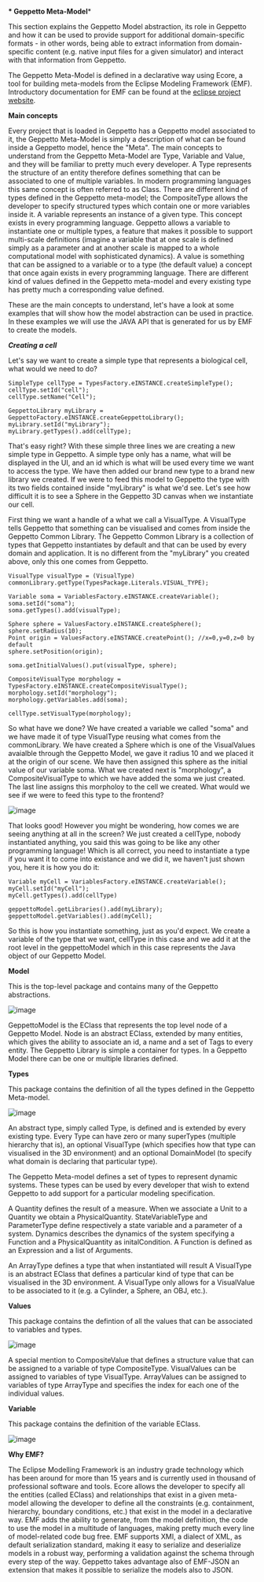 **********\* Geppetto Meta-Model**********\*

This section explains the Geppetto Model abstraction, its role in
Geppetto and how it can be used to provide support for additional
domain-specific formats - in other words, being able to extract
information from domain-specific content (e.g. native input files for a
given simulator) and interact with that information from Geppetto.

The Geppetto Meta-Model is defined in a declarative way using Ecore, a
tool for building meta-models from the Eclipse Modeling Framework (EMF).
Introductory documentation for EMF can be found at the [eclipse project
website](http://www.eclipse.org/modeling/emf/docs/?).

**Main concepts**

Every project that is loaded in Geppetto has a Geppetto model associated
to it, the Geppetto Meta-Model is simply a description of what can be
found inside a Geppetto model, hence the "Meta". The main concepts to
understand from the Geppetto Meta-Model are Type, Variable and Value,
and they will be familiar to pretty much every developer. A Type
represents the structure of an entity therefore defines something that
can be associated to one of multiple variables. In modern programming
languages this same concept is often referred to as Class. There are
different kind of types defined in the Geppetto meta-model; the
CompositeType allows the developer to specify structured types which
contain one or more variables inside it. A variable represents an
instance of a given type. This concept exists in every programming
language. Geppetto allows a variable to instantiate one or multiple
types, a feature that makes it possible to support multi-scale
definitions (imagine a variable that at one scale is defined simply as a
parameter and at another scale is mapped to a whole computational model
with sophisticated dynamics). A value is something that can be assigned
to a variable or to a type (the default value) a concept that once again
exists in every programming language. There are different kind of values
defined in the Geppetto meta-model and every existing type has pretty
much a corresponding value defined.

These are the main concepts to understand, let's have a look at some
examples that will show how the model abstraction can be used in
practice. In these examples we will use the JAVA API that is generated
for us by EMF to create the models.

***Creating a cell***

Let's say we want to create a simple type that represents a biological
cell, what would we need to do?

``` {.sourceCode .java}
SimpleType cellType = TypesFactory.eINSTANCE.createSimpleType();
cellType.setId("cell");
cellType.setName("Cell");

GeppettoLibrary myLibrary = GeppettoFactory.eINSTANCE.createGeppettoLibrary();
myLibrary.setId("myLibrary");
myLibrary.getTypes().add(cellType);
```

That's easy right? With these simple three lines we are creating a new
simple type in Geppetto. A simple type only has a name, what will be
displayed in the UI, and an id which is what will be used every time we
want to access the type. We have then added our brand new type to a
brand new library we created. If we were to feed this model to Geppetto
the type with its two fields contained inside "myLibrary" is what we'd
see. Let's see how difficult it is to see a Sphere in the Geppetto 3D
canvas when we instantiate our cell.

First thing we want a handle of a what we call a VisualType. A
VisualType tells Geppetto that something can be visualised and comes
from inside the Geppetto Common Library. The Geppetto Common Library is
a collection of types that Geppetto instantiates by default and that can
be used by every domain and application. It is no different from the
"myLibrary" you created above, only this one comes from Geppetto.

``` {.sourceCode .java}
VisualType visualType = (VisualType) commonLibrary.getType(TypesPackage.Literals.VISUAL_TYPE);

Variable soma = VariablesFactory.eINSTANCE.createVariable();
soma.setId("soma");
soma.getTypes().add(visualType);

Sphere sphere = ValuesFactory.eINSTANCE.createSphere();
sphere.setRadius(10);
Point origin = ValuesFactory.eINSTANCE.createPoint(); //x=0,y=0,z=0 by default
sphere.setPosition(origin);

soma.getInitialValues().put(visualType, sphere);

CompositeVisualType morphology = TypesFactory.eINSTANCE.createCompositeVisualType();
morphology.setId("morphology");
morphology.getVariables.add(soma);

cellType.setVisualType(morphology);
```

So what have we done? We have created a variable we called "soma" and we
have made it of type VisualType reusing what comes from the
commonLibrary. We have created a Sphere which is one of the VisualValues
avaialble through the Geppetto Model, we gave it radius 10 and we placed
it at the origin of our scene. We have then assigned this sphere as the
initial value of our variable soma. What we created next is
"morphology", a CompositeVisualType to which we have added the soma we
just created. The last line assigns this morpholoy to the cell we
created. What would we see if we were to feed this type to the frontend?

![image](images/model/sphere.png)

That looks good! However you might be wondering, how comes we are seeing
anything at all in the screen? We just created a cellType, nobody
instantiated anything, you said this was going to be like any other
programming language! Which is all correct, you need to instantiate a
type if you want it to come into existance and we did it, we haven't
just shown you, here it is how you do it:

``` {.sourceCode .java}
Variable myCell = VariablesFactory.eINSTANCE.createVariable();
myCell.setId("myCell");
myCell.getTypes().add(cellType)

geppettoModel.getLibraries().add(myLibrary);
geppettoModel.getVariables().add(myCell);
```

So this is how you instantiate something, just as you'd expect. We
create a variable of the type that we want, cellType in this case and we
add it at the root level in the geppettoModel which in this case
represents the Java object of our Geppetto Model.

**Model**

This is the top-level package and contains many of the Geppetto
abstractions.

![image](images/model/model.png)

GeppettoModel is the EClass that represents the top level node of a
Geppetto Model. Node is an abstract EClass, extended by many entities,
which gives the ability to associate an id, a name and a set of Tags to
every entity. The Geppetto Library is simple a container for types. In a
Geppetto Model there can be one or multiple libraries defined.

**Types**

This package contains the definition of all the types defined in the
Geppetto Meta-model.

![image](images/model/types.png)

An abstract type, simply called Type, is defined and is extended by
every existing type. Every Type can have zero or many superTypes
(multiple hierarchy that is), an optional VisualType (which specifies
how that type can visualised in the 3D environment) and an optional
DomainModel (to specify what domain is declaring that particular type).

The Geppetto Meta-model defines a set of types to represent dynamic
systems. These types can be used by every developer that wish to extend
Geppetto to add support for a particular modeling specification.

A Quantity defines the result of a measure. When we associate a Unit to
a Quantity we obtain a PhysicalQuantity. StateVariableType and
ParameterType define respectively a state variable and a parameter of a
system. Dynamics describes the dynamics of the system specifying a
Function and a PhysicalQuantity as initalCondition. A Function is
defined as an Expression and a list of Arguments.

An ArrayType defines a type that when instantiated will result A
VisualType is an abstract EClass that defines a particular kind of type
that can be visualised in the 3D environment. A VisualType only allows
for a VisualValue to be associated to it (e.g. a Cylinder, a Sphere, an
OBJ, etc.).

**Values**

This package contains the defintion of all the values that can be
associated to variables and types.

![image](images/model/values.png)

A special mention to CompositeValue that defines a structure value that
can be assigned to a variable of type CompositeType. VisualValues can be
assigned to variables of type VisualType. ArrayValues can be assigned to
variables of type ArrayType and specifies the index for each one of the
individual values.

**Variable**

This package contains the definition of the variable EClass.

![image](images/model/variables.png)

**Why EMF?**

The Eclipse Modelling Framework is an industry grade technology which
has been around for more than 15 years and is currently used in thousand
of professional software and tools. Ecore allows the developer to
specify all the entities (called EClass) and relationships that exist in
a given meta-model allowing the developer to define all the constraints
(e.g. containment, hierarchy, boundary conditions, etc.) that exist in
the model in a declarative way. EMF adds the ability to generate, from
the model definition, the code to use the model in a multitude of
languages, making pretty much every line of model-related code bug free.
EMF supports XMI, a dialect of XML, as default serialization standard,
making it easy to serialize and deserialize models in a robust way,
performing a validation against the schema through every step of the
way. Geppetto takes advantage also of EMF-JSON an extension that makes
it possible to serialize the models also to JSON.
